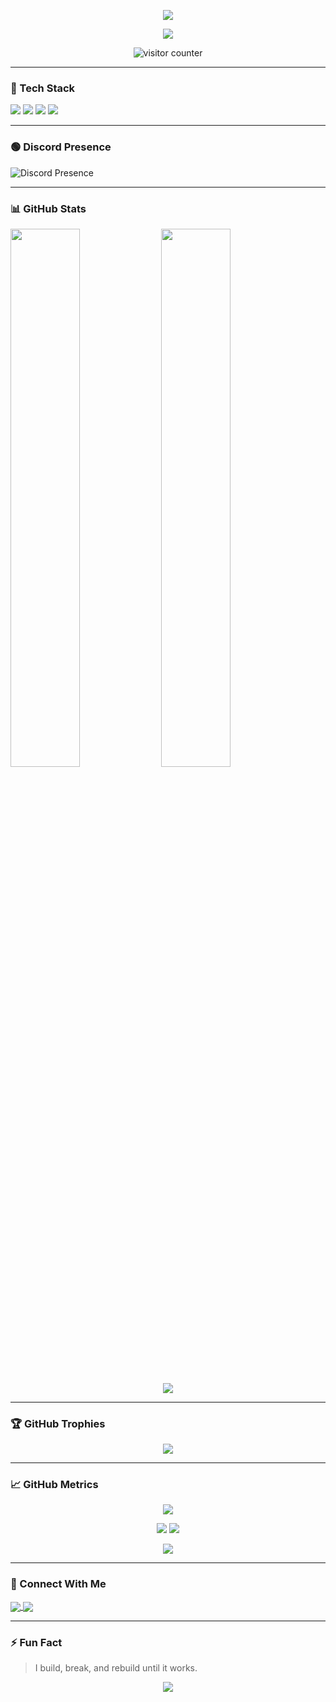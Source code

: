 <p align="center">
  <img src="https://capsule-render.vercel.app/api?type=waving&color=8e2de2&height=180&section=header&text=Hey%20I%20am%20Console&fontSize=35&fontAlignY=35&desc=Backend%20Developer%20-%20Node.js%20and%20Python&descSize=20&animation=fadeIn" />
</p>

<p align="center">
  <img src="https://readme-typing-svg.demolab.com?font=Fira+Code&size=22&duration=3000&pause=1000&color=8E2DE2&center=true&vCenter=true&width=435&lines=Building+cool+stuff+with+code;Node.js+and+Python+and+Javascript;Always+learning+something+new" />
</p>

<p align="center">
  <img src="https://komarev.com/ghpvc/?username=yup-console&style=for-the-badge&color=blueviolet" alt="visitor counter"/>
</p>

---

### 🚀 Tech Stack

<p align="left">
  <img src="https://img.shields.io/badge/Node.js-339933?style=for-the-badge&logo=nodedotjs&logoColor=white" />
  <img src="https://img.shields.io/badge/Python-3776AB?style=for-the-badge&logo=python&logoColor=white" />
  <img src="https://img.shields.io/badge/Express.js-000000?style=for-the-badge&logo=express&logoColor=white" />
  <img src="https://img.shields.io/badge/MongoDB-47A248?style=for-the-badge&logo=mongodb&logoColor=white" />
</p>

---

### 🟢 Discord Presence

<p align="left">
  <img src="https://lanyard.cnrad.dev/api/901487880067776524?animated=true&borderRadius=10px" alt="Discord Presence" />
</p>

---

### 📊 GitHub Stats

<p align="left">
  <img src="https://github-readme-stats.vercel.app/api?username=yup-console&show_icons=true&theme=radical" width="47%" />
  <img src="https://github-readme-streak-stats.herokuapp.com/?user=yup-console&theme=radical" width="47%" />
</p>

<p align="center">
  <img src="https://github-readme-activity-graph.vercel.app/graph?username=yup-console&theme=rogue" />
</p>

---

### 🏆 GitHub Trophies

<p align="center">
  <img src="https://github-profile-trophy.vercel.app/?username=yup-console&theme=radical&no-frame=true&row=1&column=7" />
</p>

---

### 📈 GitHub Metrics

<p align="center">
  <img src="https://github-profile-summary-cards.vercel.app/api/cards/profile-details?username=yup-console&theme=radical" />
</p>

<p align="center">
  <img src="https://github-profile-summary-cards.vercel.app/api/cards/repos-per-language?username=yup-console&theme=radical" />
  <img src="https://github-profile-summary-cards.vercel.app/api/cards/most-commit-language?username=yup-console&theme=radical" />
</p>

<p align="center">
  <img src="https://github-profile-summary-cards.vercel.app/api/cards/productive-time?username=yup-console&theme=radical&utcOffset=5.5" />
</p>

---

### 🔗 Connect With Me

<p align="left">
  <a href="https://instagram.com/console.fy" target="blank">
    <img align="center" src="https://img.shields.io/badge/Instagram-%23E4405F.svg?style=for-the-badge&logo=instagram&logoColor=white" />
  </a>
  <a href="https://discord.com/users/901487880067776524" target="blank">
    <img align="center" src="https://img.shields.io/badge/Discord-7289DA?style=for-the-badge&logo=discord&logoColor=white" />
  </a>
</p>

---

### ⚡ Fun Fact

> I build, break, and rebuild until it works.

<p align="center">
  <img src="https://capsule-render.vercel.app/api?type=waving&color=4a00e0&height=120&section=footer"/>
</p>
